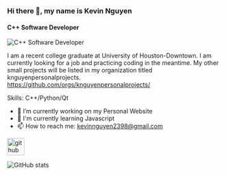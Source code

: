 ### Hi there 👋, my name is Kevin Nguyen
#### C++ Software Developer
![C++ Software Developer](https://d92mrp7hetgfk.cloudfront.net/images/sites/misc/u_of_houston-downtown-1/standard.png?1548464073)

I am a recent college graduate at University of Houston-Downtown. I am currently looking for a job and practicing coding in the meantime. My other small projects will be listed in my organization titled knguyenpersonalprojects. https://github.com/orgs/knguyenpersonalprojects/

Skills: C++/Python/Qt

- 🔭 I’m currently working on my Personal Website
- 🌱 I'm currently learning Javascript
- 📫 How to reach me: kevinnguyen2398@gmail.com 


[<img src='https://cdn.jsdelivr.net/npm/simple-icons@3.0.1/icons/github.svg' alt='github' height='40'>](https://github.com/nguyenkSon2398)  

![GitHub stats](https://github-readme-stats.vercel.app/api?username=nguyenkSon2398&show_icons=true)  
